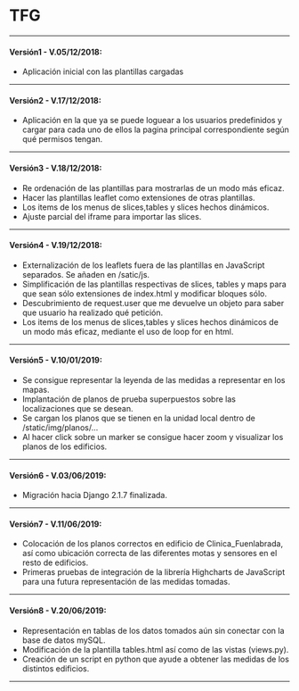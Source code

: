 # TFG
***
#### Versión1 - V.05/12/2018:
* Aplicación inicial con las plantillas cargadas
***
#### Versión2 - V.17/12/2018:
* Aplicación en la que ya se puede loguear a los usuarios predefinidos y cargar para cada uno de ellos la pagina principal correspondiente según qué permisos tengan.
***
#### Versión3 - V.18/12/2018:
* Re ordenación de las plantillas para mostrarlas de un modo más eficaz.
* Hacer las plantillas leaflet como extensiones de otras plantillas.
* Los items de los menus de slices,tables y slices hechos dinámicos.
* Ajuste parcial del iframe para importar las slices.
***
#### Versión4 - V.19/12/2018:
* Externalización de los leaflets fuera de las plantillas en JavaScript separados. Se añaden en /satic/js.
* Simplificación de las plantillas respectivas de slices, tables y maps para que sean sólo extensiones de index.html y modificar bloques sólo.
* Descubrimiento de request.user que me devuelve un objeto para saber que usuario ha realizado qué petición.  
* Los items de los menus de slices,tables y slices hechos dinámicos de un modo más eficaz, mediante el uso de loop for en html.
***
#### Versión5 - V.10/01/2019:
* Se consigue representar la leyenda de las medidas a representar en los mapas.
* Implantación de planos de prueba superpuestos sobre las localizaciones que se desean.
* Se cargan los planos que se tienen en la unidad local dentro de /static/img/planos/...
* Al hacer click sobre un marker se consigue hacer zoom y visualizar los planos de los edificios.
***
#### Versión6 - V.03/06/2019:
* Migración hacia Django 2.1.7 finalizada.
***
#### Versión7 - V.11/06/2019:
* Colocación de los planos correctos en edificio de Clinica_Fuenlabrada, así como ubicación correcta de las diferentes motas y sensores en el resto de edificios.
* Primeras pruebas de integración de la librería Highcharts de JavaScript para una futura representación de las medidas tomadas.
***
#### Versión8 - V.20/06/2019:
* Representación en tablas de los datos tomados aún sin conectar con la base de datos mySQL.
* Modificación de la plantilla tables.html así como de las vistas (views.py).
* Creación de un script en python que ayude a obtener las medidas de los distintos edificios.
***
